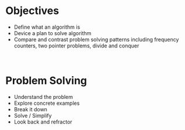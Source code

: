 # Objectives

- Define what an algorithm is
- Device a plan to solve algorithm
- Compare and contrast problem solving patterns including frequency counters, two pointer problems, divide and conquer

<br>

# Problem Solving

- Understand the problem
- Explore concrete examples
- Break it down
- Solve / Simplify
- Look back and refractor
